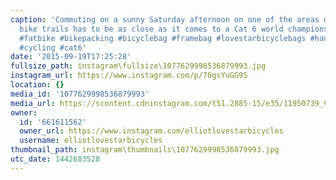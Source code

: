 ```yaml
---
caption: 'Commuting on a sunny Saturday afternoon on one of the areas most popular
  bike trails has to be as close as it comes to a Cat 6 world championships. #bikecommute
  #fatbike #bikepacking #bicyclebag #framebag #lovestarbicyclebags #handmade #bikechi
  #cycling #cat6'
date: '2015-09-19T17:25:28'
fullsize_path: instagram\fullsize\1077629998536879993.jpg
instagram_url: https://www.instagram.com/p/70gsYuGG95
location: {}
media_id: '1077629998536879993'
media_url: https://scontent.cdninstagram.com/t51.2885-15/e35/11950739_901641693252361_1464233206_n.jpg?ig_cache_key=MTA3NzYyOTk5ODUzNjg3OTk5Mw%3D%3D.2
owner:
  id: '661611562'
  owner_url: https://www.instagram.com/elliotlovestarbicycles
  username: elliotlovestarbicycles
thumbnail_path: instagram\thumbnails\1077629998536879993.jpg
utc_date: 1442683528
---
```


